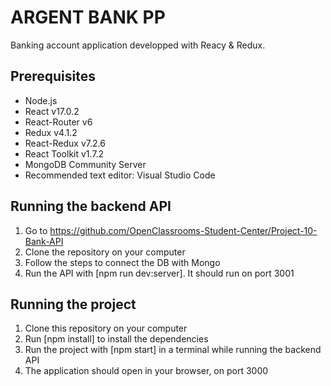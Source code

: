 # ARGENT BANK PP
Banking account application developped with Reacy & Redux.

## Prerequisites
- Node.js
- React v17.0.2
- React-Router v6
- Redux v4.1.2
- React-Redux v7.2.6
- React Toolkit v1.7.2
- MongoDB Community Server
- Recommended text editor: Visual Studio Code


## Running the backend API
1. Go to https://github.com/OpenClassrooms-Student-Center/Project-10-Bank-API
2. Clone the repository on your computer
3. Follow the steps to connect the DB with Mongo
4. Run the API with [npm run dev:server]. It should run on port 3001

## Running the project
1. Clone this repository on your computer
2. Run [npm install] to install the dependencies
3. Run the project with [npm start] in a terminal while running the backend API
4. The application should open in your browser, on port 3000
